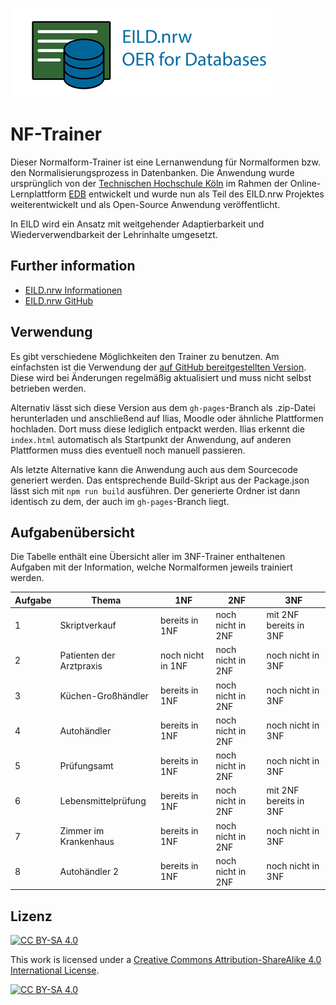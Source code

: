 ![EILD-Logo](src/img/eild_header_logo.png)

# NF-Trainer

Dieser Normalform-Trainer ist eine Lernanwendung für Normalformen bzw. den Normalisierungsprozess in Datenbanken. Die Anwendung wurde ursprünglich von der [Technischen Hochschule Köln](https://www.th-koeln.de/) im Rahmen der Online-Lernplattform [EDB](https://edb2.gm.th-koeln.de/index) entwickelt und wurde nun als Teil des EILD.nrw Projektes weiterentwickelt und als Open-Source Anwendung veröffentlicht.

In EILD wird ein Ansatz mit weitgehender Adaptierbarkeit und Wiederverwendbarkeit der Lehrinhalte umgesetzt.

## Further information
- [EILD.nrw Informationen](https://medien.hs-duesseldorf.de/personen/rakow/Seiten/09062020_EILD.aspx?RootFolder=%2Fpersonen%2Frakow%2FPublishingImages%2FMeldungen&FolderCTID=0x0120004A9137CD4CD45345B9F581109987E838&View=%7BC6A3F1CE-FF3B-4025-A149-D6A910C2E30B%7D#:~:text=NRW%20zur%20Erstellung%20von%20offenen,schafft%20sich%20ihre%20Werkzeuge%20selbst.)
- [EILD.nrw GitHub](https://github.com/EILD-nrw)

## Verwendung

Es gibt verschiedene Möglichkeiten den Trainer zu benutzen. Am einfachsten ist die Verwendung der [auf GitHub bereitgestellten Version](https://eild-nrw.github.io/nf-trainer/#/). Diese wird bei Änderungen regelmäßig aktualisiert und muss nicht selbst betrieben werden.

Alternativ lässt sich diese Version aus dem `gh-pages`-Branch als .zip-Datei herunterladen und anschließend auf Ilias, Moodle oder ähnliche Plattformen hochladen. Dort muss diese lediglich entpackt werden. Ilias erkennt die `index.html` automatisch als Startpunkt der Anwendung, auf anderen Plattformen muss dies eventuell noch manuell passieren.

Als letzte Alternative kann die Anwendung auch aus dem Sourcecode generiert werden. Das entsprechende Build-Skript aus der Package.json lässt sich mit `npm run build` ausführen. Der generierte Ordner ist dann identisch zu dem, der auch im `gh-pages`-Branch liegt.

## Aufgabenübersicht
Die Tabelle enthält eine Übersicht aller im 3NF-Trainer enthaltenen Aufgaben mit der Information, welche Normalformen jeweils trainiert werden.

| Aufgabe | Thema                    | 1NF               | 2NF               | 3NF                    |
|---------|--------------------------|-------------------|-------------------|------------------------|
|  1      | Skriptverkauf            | bereits in 1NF    | noch nicht in 2NF | mit 2NF bereits in 3NF |
| 2       | Patienten der Arztpraxis | noch nicht in 1NF | noch nicht in 2NF | noch nicht in 3NF      |
| 3       | Küchen-Großhändler       | bereits in 1NF    | noch nicht in 2NF | noch nicht in 3NF      |
|  4      | Autohändler              | bereits in 1NF    | noch nicht in 2NF | noch nicht in 3NF      |
|  5      | Prüfungsamt              | bereits in 1NF    | noch nicht in 2NF | noch nicht in 3NF      |
| 6       | Lebensmittelprüfung      | bereits in 1NF    | noch nicht in 2NF | mit 2NF bereits in 3NF |
| 7       | Zimmer im Krankenhaus    | bereits in 1NF    | noch nicht in 2NF | noch nicht in 3NF      |
| 8       | Autohändler 2            | bereits in 1NF    | noch nicht in 2NF | noch nicht in 3NF      |

## Lizenz
[![CC BY-SA 4.0][cc-by-sa-shield]][cc-by-sa]

This work is licensed under a
[Creative Commons Attribution-ShareAlike 4.0 International License][cc-by-sa].

[![CC BY-SA 4.0][cc-by-sa-image]][cc-by-sa]

[cc-by-sa]: http://creativecommons.org/licenses/by-sa/4.0/
[cc-by-sa-image]: https://licensebuttons.net/l/by-sa/4.0/88x31.png
[cc-by-sa-shield]: https://img.shields.io/badge/License-CC%20BY--SA%204.0-lightgrey.svg
